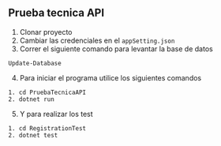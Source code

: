 
## Prueba tecnica API

1. Clonar proyecto
2. Cambiar las credenciales en el ```appSetting.json```
3. Correr el siguiente comando para levantar la base de datos
```
Update-Database
```
4. Para iniciar el programa utilice los siguientes comandos
```
1. cd PruebaTecnicaAPI
2. dotnet run
```
5. Y para realizar los test
```
1. cd RegistrationTest
2. dotnet test
```
